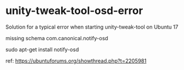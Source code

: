 # unity-tweak-tool-osd-error
Solution for a typical error when starting unity-tweak-tool on Ubuntu 17

missing schema com.canonical.notify-osd

sudo apt-get install notify-osd



ref: https://ubuntuforums.org/showthread.php?t=2205981
